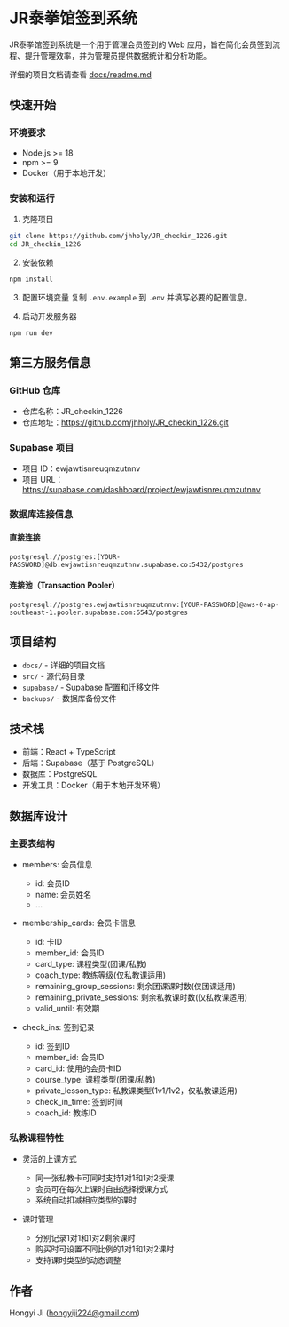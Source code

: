 # JR泰拳馆签到系统

JR泰拳馆签到系统是一个用于管理会员签到的 Web 应用，旨在简化会员签到流程、提升管理效率，并为管理员提供数据统计和分析功能。

详细的项目文档请查看 [docs/readme.md](docs/readme.md)

## 快速开始

### 环境要求
- Node.js >= 18
- npm >= 9
- Docker（用于本地开发）

### 安装和运行
1. 克隆项目
```bash
git clone https://github.com/jhholy/JR_checkin_1226.git
cd JR_checkin_1226
```

2. 安装依赖
```bash
npm install
```

3. 配置环境变量
复制 `.env.example` 到 `.env` 并填写必要的配置信息。

4. 启动开发服务器
```bash
npm run dev
```

## 第三方服务信息

### GitHub 仓库
- 仓库名称：JR_checkin_1226
- 仓库地址：https://github.com/jhholy/JR_checkin_1226.git

### Supabase 项目
- 项目 ID：ewjawtisnreuqmzutnnv
- 项目 URL：https://supabase.com/dashboard/project/ewjawtisnreuqmzutnnv

### 数据库连接信息
#### 直接连接
```
postgresql://postgres:[YOUR-PASSWORD]@db.ewjawtisnreuqmzutnnv.supabase.co:5432/postgres
```

#### 连接池（Transaction Pooler）
```
postgresql://postgres.ewjawtisnreuqmzutnnv:[YOUR-PASSWORD]@aws-0-ap-southeast-1.pooler.supabase.com:6543/postgres
```

## 项目结构
- `docs/` - 详细的项目文档
- `src/` - 源代码目录
- `supabase/` - Supabase 配置和迁移文件
- `backups/` - 数据库备份文件

## 技术栈
- 前端：React + TypeScript
- 后端：Supabase（基于 PostgreSQL）
- 数据库：PostgreSQL
- 开发工具：Docker（用于本地开发环境）

## 数据库设计

### 主要表结构
- members: 会员信息
  - id: 会员ID
  - name: 会员姓名
  - ...

- membership_cards: 会员卡信息
  - id: 卡ID
  - member_id: 会员ID
  - card_type: 课程类型(团课/私教)
  - coach_type: 教练等级(仅私教课适用)
  - remaining_group_sessions: 剩余团课课时数(仅团课适用)
  - remaining_private_sessions: 剩余私教课时数(仅私教课适用)
  - valid_until: 有效期
  
- check_ins: 签到记录
  - id: 签到ID
  - member_id: 会员ID
  - card_id: 使用的会员卡ID
  - course_type: 课程类型(团课/私教)
  - private_lesson_type: 私教课类型(1v1/1v2，仅私教课适用)
  - check_in_time: 签到时间
  - coach_id: 教练ID
  
### 私教课程特性
- 灵活的上课方式
  - 同一张私教卡可同时支持1对1和1对2授课
  - 会员可在每次上课时自由选择授课方式
  - 系统自动扣减相应类型的课时

- 课时管理
  - 分别记录1对1和1对2剩余课时
  - 购买时可设置不同比例的1对1和1对2课时
  - 支持课时类型的动态调整

## 作者
Hongyi Ji (hongyiji224@gmail.com) 